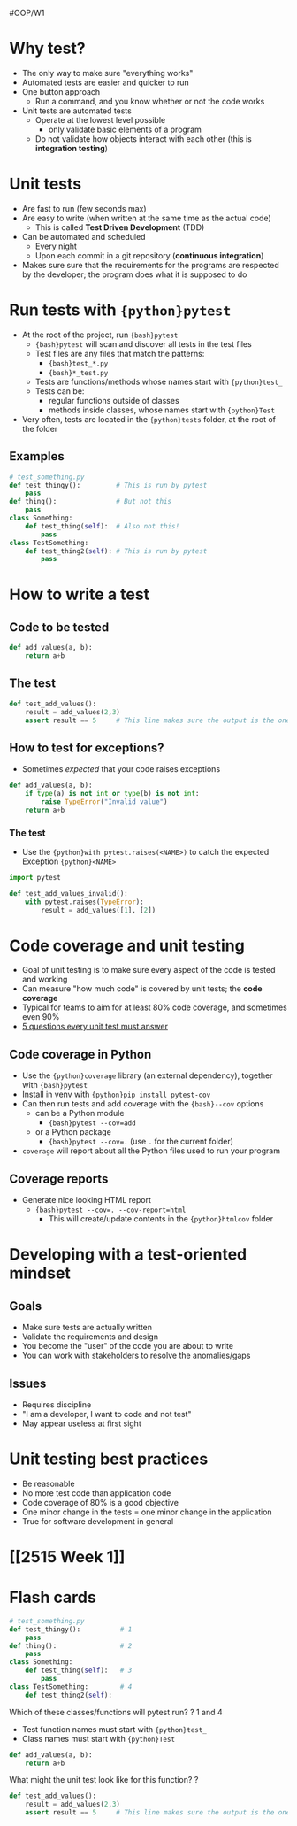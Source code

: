 #OOP/W1
# Why test?

- The only way to make sure "everything works"
- Automated tests are easier and quicker to run
- One button approach
	- Run a command, and you know whether or not the code works
- Unit tests are automated tests
	- Operate at the lowest level possible
		- only validate basic elements of a program
	- Do not validate how objects interact with each other (this is **integration testing**)

# Unit tests

- Are fast to run (few seconds max)
- Are easy to write (when written at the same time as the actual code)
	- This is called **Test Driven Development** (TDD)
- Can be automated and scheduled
	- Every night
	- Upon each commit in a git repository (**continuous integration**)
- Makes sure sure that the requirements for the programs are respected by the developer; the program does what it is supposed to do

# Run tests with `{python}pytest`

- At the root of the project, run `{bash}pytest`
	- `{bash}pytest` will scan and discover all tests in the test files
	- Test files are any files that match the patterns:
		- `{bash}test_*.py`
		- `{bash}*_test.py`
	- Tests are functions/methods whose names start with `{python}test_`
	- Tests can be:
		- regular functions outside of classes
		- methods inside classes, whose names start with `{python}Test`
- Very often, tests are located in the `{python}tests` folder, at the root of the folder
## Examples

```python
# test_something.py  
def test_thingy():         # This is run by pytest  
	pass  
def thing():               # But not this  
	pass  
class Something:  
	def test_thing(self):  # Also not this!  
		pass  
class TestSomething:  
	def test_thing2(self): # This is run by pytest  
		pass
```

# How to write a test

## Code to be tested
```python
def add_values(a, b):
	return a+b
```

## The test
```python
def test_add_values():
	result = add_values(2,3)
	assert result == 5     # This line makes sure the output is the one we expect
```

## How to test for exceptions?

- Sometimes *expected* that your code raises exceptions
```python
def add_values(a, b):  
	if type(a) is not int or type(b) is not int:  
		raise TypeError("Invalid value")  
	return a+b
```
### The test
- Use the `{python}with pytest.raises(<NAME>)` to catch the expected Exception `{python}<NAME>`
```python
import pytest  

def test_add_values_invalid():  
	with pytest.raises(TypeError):  
		result = add_values([1], [2])
```

# Code coverage and unit testing

- Goal of unit testing is to make sure every aspect of the code is tested and working
- Can measure "how much code" is covered by unit tests; the **code coverage**
- Typical for teams to aim for at least 80% code coverage, and sometimes even 90%
- [5 questions every unit test must answer](https://medium.com/javascript-scene/what-every-unit-test-needs-f6cd34d9836d)

## Code coverage in Python

- Use the `{python}coverage` library (an external dependency), together with `{bash}pytest`
- Install in venv with `{python}pip install pytest-cov`
- Can then run tests and add coverage with the `{bash}--cov` options
	- can be a Python module
		- `{bash}pytest --cov=add`
	- or a Python package
		- `{bash}pytest --cov=.` (use `.` for the current folder)
- `coverage` will report about all the Python files used to run your program

## Coverage reports

- Generate nice looking HTML report
	- `{bash}pytest --cov=. --cov-report=html`
		- This will create/update contents in the `{python}htmlcov` folder 

# Developing with a test-oriented mindset
## Goals

- Make sure tests are actually written
- Validate the requirements and design
- You become the "user" of the code you are about to write
- You can work with stakeholders to resolve the anomalies/gaps
## Issues

- Requires discipline
- "I am a developer, I want to code and not test"
- May appear useless at first sight

# Unit testing best practices

- Be reasonable
- No more test code than application code
- Code coverage of 80% is a good objective
- One minor change in the tests = one minor change in the application
- True for software development in general

# [[2515 Week 1]]


# Flash cards

```python
# test_something.py  
def test_thingy():          # 1
	pass  
def thing():                # 2
	pass  
class Something:  
	def test_thing(self):   # 3
		pass  
class TestSomething:        # 4
	def test_thing2(self): 
```
Which of these classes/functions will pytest run?
?
1 and 4
- Test function names must start with `{python}test_` 
- Class names must start with `{python}Test`
 

```python
def add_values(a, b):
	return a+b
```
What might the unit test look like for this function?
?
```python
def test_add_values():
	result = add_values(2,3)
	assert result == 5     # This line makes sure the output is the one we expect
```
 

